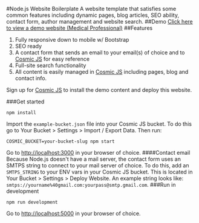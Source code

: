#Node.js Website Boilerplate
A website template that satisfies some common features including dynamic pages, blog articles, SEO ability, contact form, author management and website search.
##Demo
[Click here to view a demo website (Medical Professional)](http://medical-professional.cosmicapp.co)
##Features
1. Fully responsive down to mobile w/ Bootstrap<br />
2. SEO ready<br />
3. A contact form that sends an email to your email(s) of choice and to [Cosmic JS](https://cosmicjs.com) for easy reference<br />
4. Full-site search functionality<br />
5. All content is easily managed in [Cosmic JS](https://cosmicjs.com) including pages, blog and contact info.

Sign up for [Cosmic JS](https://cosmicjs.com) to install the demo content and deploy this website.

###Get started
```
npm install
```
Import the `example-bucket.json` file into your Cosmic JS bucket.  To do this go to Your Bucket > Settings > Import / Export Data.  Then run:
```
COSMIC_BUCKET=your-bucket-slug npm start
```
Go to [http://localhost:3000](http://localhost:3000) in your browser of choice.
####Contact email
Because Node.js doesn't have a mail server, the contact form uses an SMTPS string to connect to your mail server of choice. To do this, add an `SMTPS_STRING` to your ENV vars in your Cosmic JS bucket.  This is located in Your Bucket > Settings > Deploy Website.  An example string looks like: `smtps://yourname%40gmail.com:yourpass@smtp.gmail.com`.
###Run in development
```
npm run development
```
Go to [http://localhost:5000](http://localhost:5000) in your browser of choice.